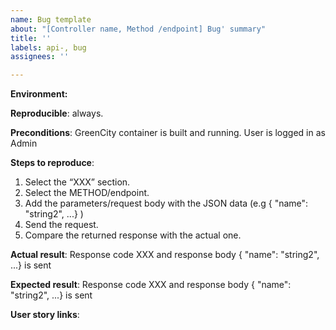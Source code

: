 ```yaml
---
name: Bug template
about: "[Controller name, Method /endpoint] Bug' summary"
title: ''
labels: api-, bug
assignees: ''

---
```


**Environment:**

**Reproducible**: always.

**Preconditions**:
GreenCity container is built and running.
User is logged in as Admin

**Steps to reproduce**:
1. Select the “XXX” section.
2. Select the METHOD/endpoint.
3. Add the parameters/request body with the JSON data (e.g { "name": "string2", ...} )
4. Send the request.
5. Compare the returned response with the actual one.

**Actual result**:
Response code XXX and response body { "name": "string2", ...} is sent

**Expected result**:
Response code XXX and response body { "name": "string2", ...} is sent

**User story links**:
